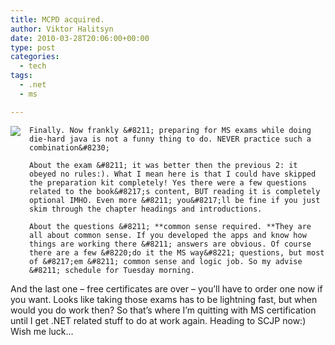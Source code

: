 ```yaml
---
title: MCPD acquired.
author: Viktor Halitsyn
date: 2010-03-28T20:06:00+00:00
type: post
categories:
  - tech
tags:
  - .net
  - ms

---
```

<div style="clear: both; text-align: center;">
  <a href="http://4.bp.blogspot.com/_SwypSVIrwAo/S6-00-63wvI/AAAAAAAAFPc/dvK5p-2wjj0/s1600/MCPD(rgb)_504.jpg" style="clear: left; float: left; margin-bottom: 1em; margin-right: 1em;"><img border="0" src="http://4.bp.blogspot.com/_SwypSVIrwAo/S6-00-63wvI/AAAAAAAAFPc/dvK5p-2wjj0/s320/MCPD(rgb)_504.jpg" /></a>
</div>

    Finally. Now frankly &#8211; preparing for MS exams while doing die-hard java is not a funny thing to do. NEVER practice such a combination&#8230;
  
    About the exam &#8211; it was better then the previous 2: it obeyed no rules:). What I mean here is that I could have skipped the preparation kit completely! Yes there were a few questions related to the book&#8217;s content, BUT reading it is completely optional IMHO. Even more &#8211; you&#8217;ll be fine if you just skim through the chapter headings and introductions. 
  
    About the questions &#8211; **common sense required. **They are all about common sense. If you developed the apps and know how things are working there &#8211; answers are obvious. Of course there are a few &#8220;do it the MS way&#8221; questions, but most of &#8217;em &#8211; common sense and logic job. So my advise &#8211; schedule for Tuesday morning.
  
   And the last one &#8211; free certificates are over &#8211; you&#8217;ll have to order one now if you want. Looks like taking those exams has to be lightning fast, but when would you do work then? So that&#8217;s where I&#8217;m quitting with MS certification until I get .NET related stuff to do at work again. Heading to SCJP now:) Wish me luck&#8230;
